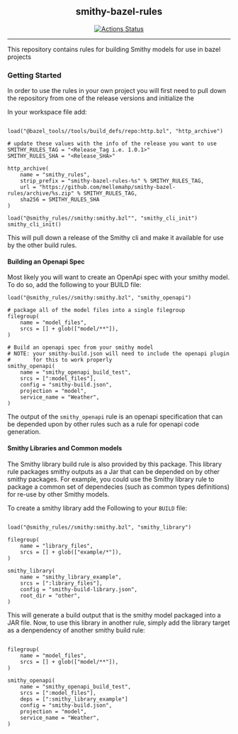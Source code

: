 <h2 align="center">smithy-bazel-rules</h2>

<p align="center">
<!--Git Hub Action Badges-->
<a href="https://github.com/mellemahp/smithy-bazel-rules/actions"><img alt="Actions Status" src="https://github.com/mellemahp/smithy-bazel-rules/actions/workflows/bazel.yml/badge.svg"></a>
</p>

---

This repository contains rules for building Smithy models for use in bazel projects


### Getting Started 
In order to use the rules in your own project you will first need to pull down the repository from one of the release versions and initialize the 

In your workspace file add:
```starlark

load("@bazel_tools//tools/build_defs/repo:http.bzl", "http_archive")

# update these values with the info of the release you want to use
SMITHY_RULES_TAG = "<Release_Tag i.e. 1.0.1>"
SMITHY_RULES_SHA = "<Release_SHA>"

http_archive(
    name = "smithy_rules",
    strip_prefix = "smithy-bazel-rules-%s" % SMITHY_RULES_TAG,
    url = "https://github.com/mellemahp/smithy-bazel-rules/archive/%s.zip" % SMITHY_RULES_TAG,
    sha256 = SMITHY_RULES_SHA
)

load("@smithy_rules//smithy:smithy.bzl"", "smithy_cli_init")
smithy_cli_init()
```

This will pull down a release of the Smithy cli and make it available for use by the other build rules. 


#### Building an Openapi Spec
Most likely you will want to create an OpenApi spec with your smithy model. To do so, add the following to your BUILD file:

```starlark
load("@smithy_rules//smithy:smithy.bzl", "smithy_openapi")

# package all of the model files into a single filegroup
filegroup(
    name = "model_files",
    srcs = [] + glob(["model/**"]),
)

# Build an openapi spec from your smithy model
# NOTE: your smithy-build.json will need to include the openapi plugin
#       for this to work properly
smithy_openapi(
    name = "smithy_openapi_build_test",
    srcs = [":model_files"],
    config = "smithy-build.json",
    projection = "model",
    service_name = "Weather",
)
```
The output of the `smithy_openapi` rule is an openapi specification that can be depended upon by other rules such as a rule for openapi code generation.

#### Smithy Libraries and Common models
The Smithy library build rule is also provided by this package. This library rule packages smithy outputs as a Jar that can be depended on by other smithy packages. For example, you could use the Smithy library rule to package a common set of dependecies (such as common types definitions) for re-use by other Smithy models.

To create a smithy library add the Following to your `BUILD` file:
```starlark

load("@smithy_rules//smithy:smithy.bzl", "smithy_library")

filegroup(
    name = "library_files",
    srcs = [] + glob(["example/*"]),
)

smithy_library(
    name = "smithy_library_example",
    srcs = [":library_files"],
    config = "smithy-build-library.json",
    root_dir = "other",
)
```

This will generate a build output that is the smithy model packaged into a JAR file. Now, to use this library in another rule, simply add the library target as a denpendency of another smithy build rule:

```starlark 

filegroup(
    name = "model_files",
    srcs = [] + glob(["model/**"]),
)

smithy_openapi(
    name = "smithy_openapi_build_test",
    srcs = [":model_files"],
    deps = [":smithy_library_example"]
    config = "smithy-build.json",
    projection = "model",
    service_name = "Weather",
)
```
